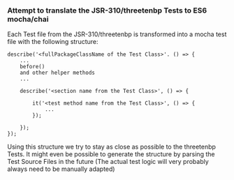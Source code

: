 ### Attempt to translate the JSR-310/threetenbp Tests to ES6 mocha/chai

Each Test file from the JSR-310/threetenbp is transformed into a mocha test file with the following structure:

    describe('<fullPackageClassName of the Test Class>'. () => {
        ...
        before()
        and other helper methods
        ...
        
        describe('<section name from the Test Class>', () => {
        
            it('<test method name from the Test Class>', () => {
                ...
            });
    
        });
    });

Using this structure we try to stay as close as possible to the threetenbp Tests. 
It might even be possible to generate the structure by parsing the Test Source Files in the future 
(The actual test logic will very probably always need to be manually adapted)